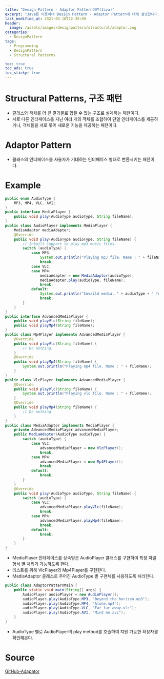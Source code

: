 ```yaml
---
title: "Design Pattern - Adaptor Pattern이란(Java)"
excerpt: "Java를 이용하여 Design Pattern - Adaptor Pattern에 대해 설명합니다."
last_modified_at: 2021-03-16T22:30:00
header:
  image: /assets/images/designpattern/structural/adaptor.png
categories:
  - DesignPattern
tags:
  - Programming
  - DesignPattern
  - Structural Patterns

toc: true
toc_ads: true
toc_sticky: true
---
```

# Structural Patterns, 구조 패턴
- 클래스와 객체를 더 큰 결과물로 합칠 수 있는 구조로 설계하는 패턴이다.
- 서로 다른 인터페이스를 지닌 여러 개의 객체를 조합하여 단일 인터페이스를 제공하거나, 객체들을 서로 묶어 새로운 기능을 제공하는 패턴이다.

# Adaptor Pattern
- 클래스의 인터페이스를 사용자가 기대하는 인터페이스 형태로 변환시키는 패턴이다.

# Example
```java
public enum AudioType {
	MP3, MP4, VLC, AVI;
}
public interface MediaPlayer {
	public void play(AudioType audioType, String fileName);
}
public class AudioPlayer implements MediaPlayer {
	MediaAdaptor mediaAdapter;
	@Override
	public void play(AudioType audioType, String fileName) {
		// Inbuilt support to play mp3 music files.
		switch (audioType) {
			case MP3:
				System.out.println("Playing mp3 file. Name : " + fileName);
				break;
			case VLC:
			case MP4:
				mediaAdapter = new MediaAdaptor(audioType);
				mediaAdapter.play(audioType, fileName);
				break;
			default:
				System.out.println("Invaild media. " + audioType + " format not supported.");
				break;
		}
	}
}
public interface AdvancedMediaPlayer {
	public void playVlc(String fileName);
	public void playMp4(String fileName);
}
public class Mp4Player implements AdvancedMediaPlayer {
	@Override
	public void playVlc(String fileName) {
		// Do nothing.
	}
	@Override
	public void playMp4(String fileName) {
		System.out.println("Playing mp4 file. Name : " + fileName);
	}
}
public class VlcPlayer implements AdvancedMediaPlayer {
	@Override
	public void playVlc(String fileName) {
		System.out.println("Playing vlc file. Name : " + fileName);
	}
	@Override
	public void playMp4(String fileName) {
		// Do nothing.
	}
}
public class MediaAdaptor implements MediaPlayer {
	private AdvancedMediaPlayer advancedMediaPlayer;
	public MediaAdaptor(AudioType audioType) {
		switch (audioType) {
			case VLC:
				advancedMediaPlayer = new VlcPlayer();
				break;
			case MP4:
				advancedMediaPlayer = new Mp4Player();
				break;
			default:
				break;
		}
	}
	@Override
	public void play(AudioType audioType, String fileName) {
		switch (audioType) {
			case VLC:
				advancedMediaPlayer.playVlc(fileName);
				break;
			case MP4:
				advancedMediaPlayer.playMp4(fileName);
				break;
			default:
				break;
		}
	}
}
```

- MediaPlayer 인터페이스를 상속받은 AudioPlayer 클래스를 구현하여 특정 파일 형식 별 처리가 가능하도록 한다.
- 테스트를 위해 VlcPlayer와 Mp4Player를 구현한다.
- MediaAdaptor 클래스로 주어진 AudioType 별 구현체를 사용하도록 처리한다.

```java
public class AdaptorPatternMain {
	public static void main(String[] args) {
		AudioPlayer audioPlayer = new AudioPlayer();
		audioPlayer.play(AudioType.MP3, "Beyond the horizen.mp3");
		audioPlayer.play(AudioType.MP4, "Alone.mp4");
		audioPlayer.play(AudioType.VLC, "Far far away.vlc");
		audioPlayer.play(AudioType.AVI, "Mind me.avi");
	}
}
```

- AudioType 별로 AudioPlayer의 play method를 호출하여 지원 가능한 확장자를 확인해본다.

# Source
[GitHub-Adapator](https://github.com/GracefulSoul/Sample/tree/master/src/main/java/gracefulsoul/designpattern/structural/adaptor)